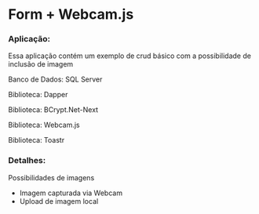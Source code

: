 # Form + Webcam.js

<h3>Aplicação:</h3>
<p>Essa aplicação contém um exemplo de crud básico com a possibilidade de inclusão de imagem</p>
<p>Banco de Dados: SQL Server</p>
<p>Biblioteca: Dapper</p>
<p>Biblioteca: BCrypt.Net-Next</p>
<p>Biblioteca: Webcam.js</p>
<p>Biblioteca: Toastr</p>

<h3>Detalhes:</h3>
<p>Possibilidades de imagens</p>
<ul>
  <li>Imagem capturada via Webcam</li>
  <li>Upload de imagem local</li>
</ul>
